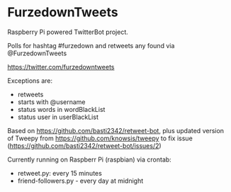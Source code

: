 FurzedownTweets
===============

Raspberry Pi powered TwitterBot project.

Polls for hashtag #furzedown and retweets any found via @FurzedownTweets

https://twitter.com/furzedowntweets

Exceptions are: 
- retweets
- starts with @username
- status words in wordBlackList
- status user in userBlackList

Based on https://github.com/basti2342/retweet-bot, plus updated version of Tweepy from https://github.com/knowsis/tweepy to fix issue (https://github.com/basti2342/retweet-bot/issues/2)

Currently running on Raspberr Pi (raspbian) via crontab:
- retweet.py: every 15 minutes
- friend-followers.py - every day at midnight
